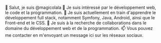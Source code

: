 👋 Salut, je suis @magicolala
👀 Je suis intéressé par le développement web, le code et la programmation.
🌱 Je suis actuellement en train d'apprendre le développement full stack, notamment Symfony, Java, Android, ainsi que le Front-end et le CSS.
💞️ Je suis à la recherche de collaborations dans le domaine du développement web et de la programmation.
📫 Vous pouvez me contacter en m'envoyant un message ici sur les réseaux sociaux.
